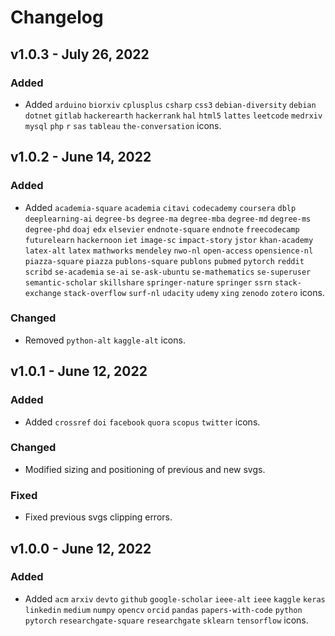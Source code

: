 # Changelog
## v1.0.3 - July 26, 2022
### Added
- Added ```arduino``` ```biorxiv``` ```cplusplus``` ```csharp``` ```css3``` ```debian-diversity``` ```debian``` ```dotnet``` ```gitlab``` ```hackerearth``` ```hackerrank``` ```hal``` ```html5``` ```lattes``` ```leetcode``` ```medrxiv``` ```mysql``` ```php``` ```r``` ```sas``` ```tableau``` ```the-conversation``` icons.

## v1.0.2 - June 14, 2022
### Added
- Added ```academia-square``` ```academia``` ```citavi``` ```codecademy``` ```coursera``` ```dblp``` ```deeplearning-ai``` ```degree-bs``` ```degree-ma``` ```degree-mba``` ```degree-md``` ```degree-ms``` ```degree-phd``` ```doaj``` ```edx``` ```elsevier``` ```endnote-square``` ```endnote``` ```freecodecamp``` ```futurelearn``` ```hackernoon``` ```iet``` ```image-sc``` ```impact-story``` ```jstor``` ```khan-academy``` ```latex-alt``` ```latex``` ```mathworks``` ```mendeley``` ```nwo-nl``` ```open-access``` ```opensience-nl``` ```piazza-square``` ```piazza``` ```publons-square``` ```publons``` ```pubmed``` ```pytorch``` ```reddit``` ```scribd``` ```se-academia``` ```se-ai``` ```se-ask-ubuntu``` ```se-mathematics``` ```se-superuser``` ```semantic-scholar``` ```skillshare``` ```springer-nature``` ```springer``` ```ssrn``` ```stack-exchange``` ```stack-overflow``` ```surf-nl``` ```udacity``` ```udemy``` ```xing``` ```zenodo``` ```zotero``` icons.

### Changed
- Removed ```python-alt``` ```kaggle-alt``` icons.

## v1.0.1 - June 12, 2022
### Added
- Added ```crossref``` ```doi``` ```facebook``` ```quora``` ```scopus``` ```twitter``` icons.

### Changed
- Modified sizing and positioning of previous and new svgs.

### Fixed
- Fixed previous svgs clipping errors.

## v1.0.0 - June 12, 2022
### Added
- Added ```acm``` ```arxiv``` ```devto``` ```github``` ```google-scholar``` ```ieee-alt``` ```ieee``` ```kaggle``` ```keras``` ```linkedin``` ```medium``` ```numpy``` ```opencv``` ```orcid``` ```pandas``` ```papers-with-code``` ```python``` ```pytorch``` ```researchgate-square``` ```researchgate``` ```sklearn``` ```tensorflow``` icons.
